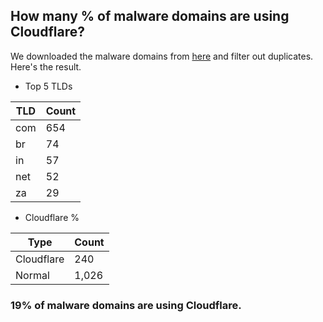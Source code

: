 ## How many % of malware domains are using Cloudflare?


We downloaded the malware domains from [here](https://urlhaus.abuse.ch) and filter out duplicates.
Here's the result.


[//]: # (start replacement)


- Top 5 TLDs

| TLD | Count |
| --- | --- |
| com | 654 |
| br | 74 |
| in | 57 |
| net | 52 |
| za | 29 |


- Cloudflare %

| Type | Count |
| --- | --- |
| Cloudflare | 240 |
| Normal | 1,026 |


### 19% of malware domains are using Cloudflare.